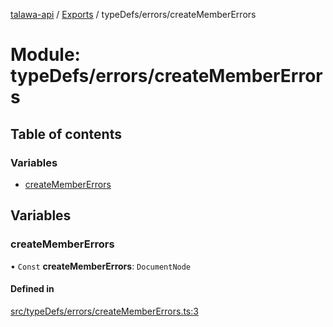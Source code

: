 [talawa-api](../README.md) / [Exports](../modules.md) / typeDefs/errors/createMemberErrors

# Module: typeDefs/errors/createMemberErrors

## Table of contents

### Variables

- [createMemberErrors](typeDefs_errors_createMemberErrors.md#createmembererrors)

## Variables

### createMemberErrors

• `Const` **createMemberErrors**: `DocumentNode`

#### Defined in

[src/typeDefs/errors/createMemberErrors.ts:3](https://github.com/PalisadoesFoundation/talawa-api/blob/9fa6a1c/src/typeDefs/errors/createMemberErrors.ts#L3)
